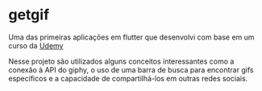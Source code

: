 # getgif

Uma das primeiras aplicações em flutter que desenvolvi com base em um curso da [Udemy](https://www.udemy.com/course/curso-completo-flutter-app-android-ios/?src=sac&kw=cria%C3%A7%C3%A3o+de+apps+com+android+e+flutter)

Nesse projeto são utilizados alguns conceitos interessantes como a conexão à API do giphy,
o uso de uma barra de busca para encontrar gifs específicos e a capacidade de compartilhá-los em outras redes sociais.
